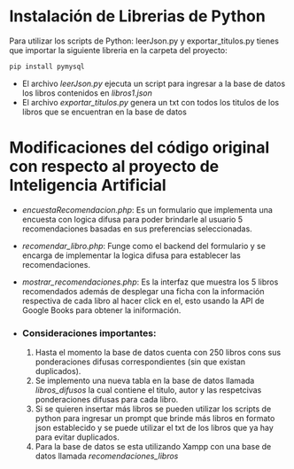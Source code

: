 # Instalación de Librerias de Python 

Para utilizar los scripts de Python: leerJson.py y exportar_titulos.py tienes que importar la siguiente libreria en la carpeta del proyecto: 

```bash
pip install pymysql
```

- El archivo *leerJson.py* ejecuta un script para ingresar a la base de datos los libros contenidos en *libros1.json*
- El archivo *exportar_titulos.py* genera un txt con todos los titulos de los libros que se encuentran en la base de datos

# Modificaciones del código original con respecto al proyecto de Inteligencia Artificial
 - _encuestaRecomendacion.php_: Es un formulario que implementa una encuesta con logica difusa para poder brindarle al usuario 5 recomendaciones basadas en sus preferencias seleccionadas.

 - _recomendar_libro.php_: Funge como el backend del formulario y se encarga de implementar la logica difusa para establecer las recomendaciones.

- _mostrar_recomendaciones.php_: Es la interfaz que muestra los 5 libros recomendados además de desplegar una ficha con la información respectiva de cada libro al hacer click en el, esto usando la API de Google Books para obtener la iniformación.

- ### Consideraciones importantes: 
  1. Hasta el momento la base de datos cuenta con 250 libros cons sus ponderaciones difusas correspondientes (sin que existan duplicados).
  2. Se implemento una nueva tabla en la base de datos llamada *libros_difusos* la cual contiene el titulo, autor y las respetcivas ponderaciones difusas para cada libro.
  3. Si se quieren insertar más libros se pueden utilizar los scripts de python para ingresar un prompt que brinde más libros en formato json establecido y se puede utilizar el txt de los libros que ya hay para evitar duplicados.
  4. Para la base de datos se esta utilizando Xampp con una base de datos llamada *recomendaciones_libros*


